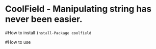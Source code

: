 # CoolField - Manipulating string has never been easier.

#How to install
```Install-Package coolfield```

#How to use
